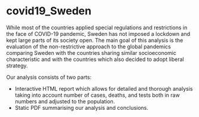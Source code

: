 # covid19_Sweden

While most of the countries applied special regulations and restrictions in the face of COVID-19 pandemic, Sweden has not imposed a lockdown and kept large parts of its society open. 
The main goal of this analysis is the evaluation of the non-restrictive approach to the global pandemics comparing Sweden with the countries sharing similar socioeconomic characteristic and with the countries which also decided to adopt liberal strategy. 

Our analysis consists of two parts:
- Interactive HTML report which allows for detailed and thorough analysis taking into account number of cases, deaths, and tests both in raw numbers and adjusted to the population.
- Static PDF summarising our analysis and conclusions.





